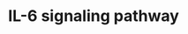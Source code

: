---
annotations:
- id: PW:0000516
  parent: regulatory pathway
  type: Pathway Ontology
  value: interleukin-6 signaling pathway
authors:
- A.Pandey
- MaintBot
- Khanspers
- Christine Chichester
- AlexanderPico
- Eweitz
citedin:
- link: PMC7339012
description: ''
last-edited: 2021-05-23
organisms:
- Mus musculus
redirect_from:
- /index.php/Pathway:WP387
- /instance/WP387
- /instance/WP387_rr117906
revision: r117906
schema-jsonld:
- '@context': https://schema.org/
  '@id': https://wikipathways.github.io/pathways/WP387.html
  '@type': Dataset
  creator:
    '@type': Organization
    name: WikiPathways
  description: ''
  keywords:
  - 3222402P14Rik
  - Akt1
  - Ar
  - Bad
  - Bmx
  - Btk
  - Casp3
  - Casp9
  - Cd40
  - Cdk5
  - Cdk5r1
  - Cdk9
  - Cebpb
  - Crebbp
  - Daxx
  - Eif2a
  - Eif4e
  - Eif4ebp1
  - Ep300
  - Erbb2
  - Erbb3
  - Fes
  - Fgr
  - Fos
  - Foxo1
  - Foxo3a
  - Fyn
  - Gab1
  - Gab2
  - Grb2
  - Gsk3b
  - Hck
  - Hdac1
  - Hras1
  - Hsp90aa1
  - Hspb1
  - Il6
  - Il6ra
  - Il6st
  - Inpp5d
  - Inppl1
  - Jak1
  - Jak2
  - Jun
  - Lyn
  - MAPT
  - Map2k1
  - Map2k2
  - Map2k4
  - Map2k6
  - Map3k4
  - Map3k7
  - Mapk1
  - Mapk14
  - Mapk3
  - Mapk8
  - Mapkapk2
  - Mllt7
  - Ncoa1
  - Nfkb1
  - Nlk
  - PIK3R1
  - Pik3r2
  - Plcg1
  - Ppp2ca
  - Ppp2cb
  - Ppp2r1a
  - Ppp2r1b
  - Ppp2r2a
  - Ppp2r2b
  - Ppp2r2c
  - Ppp2r4
  - Ppp2r5a
  - Ppp2r5b
  - Ppp2r5c
  - Ppp2r5d
  - Ppp2r5e
  - Prkcd
  - Ptk2
  - Ptk2b
  - Ptpn11
  - Pxn
  - RPS6KB1
  - Rac1
  - Raf1
  - Rb1
  - Rps6ka2
  - Sgk
  - Shc1
  - Socs3
  - Sos1
  - Stat1
  - Stat3
  - Stat5a
  - Stat5b
  - Tcf1
  - Tec
  - Tyk2
  - Vav1
  license: CC0
  name: IL-6 signaling pathway
seo: CreativeWork
title: IL-6 signaling pathway
wpid: WP387
---